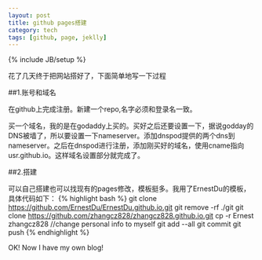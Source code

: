 ```yaml
---
layout: post
title: github pages搭建
category: tech
tags: [github, page, jeklly]
---
```

{% include JB/setup %}

花了几天终于把网站搭好了，下面简单地写一下过程

##1.账号和域名

在github上完成注册。新建一个repo,名字必须和登录名一致。

买一个域名，我的是在godaddy上买的。买好之后还要设置一下，据说godday的DNS被墙了，所以要设置一下nameserver。添加dnspod提供的两个dns到nameserver。之后在dnspod进行注册，添加刚买好的域名，使用cname指向usr.github.io。这样域名设置部分就完成了。

##2.搭建

可以自己搭建也可以找现有的pages修改，模板挺多。我用了ErnestDu的模板，具体代码如下：
{% highlight bash %}
git clone https://github.com/ErnestDu/ErnestDu.github.io.git
git remove -rf ./git
git clone https://github.com/zhangcz828/zhangcz828.github.io.git
cp -r Ernest zhangcz828
//change personal info to myself
git add --all
git commit
git push
{% endhighlight %}

OK! Now I have my own blog!
